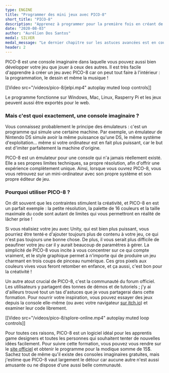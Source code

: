 ```yaml
---
type: ENGINE
title: "Programmer des mini jeux avec PICO-8"
short_title: "PICO-8"
description: "Apprenez à programmer pour la première fois en créant de supers petits jeux simplement."
date: "2020-08-03"
author: "Aurélien Dos Santos"
medal: SILVER
medal_message: "Le dernier chapitre sur les astuces avancées est en cours d'écriture. [Voir l'avancement](https://github.com/gamedevalliance/fairedesjeux.fr/issues/7)"
header: 2
---
```


PICO-8 est une console imaginaire dans laquelle vous pouvez aussi bien développer votre jeu que jouer à ceux des autres. Il est très facile d'apprendre à créer un jeu avec PICO-8 car on peut tout faire à l'intérieur : la programmation, le dessin et même la musique !

[[Video src="/videos/pico-8/jelpi.mp4" autoplay muted loop controls]]

Le programme fonctionne sur Windows, Mac, Linux, Rasperry Pi et les jeux peuvent aussi être exportés pour le web.

### Mais c'est quoi exactement, une console imaginaire ?

Vous connaissez probablement le principe des émulateurs : c'est un programme qui simule une certaine machine. Par exemple, un émulateur de Nintendo DS simule avoir la même puissance qu'une DS, le même système d'exploitation... même si votre ordinateur est en fait plus puissant, car le but est d'imiter parfaitement la machine d'origine.

PICO-8 est un émulateur pour une console qui n'a jamais réellement existé. Elle a ses propres limites techniques, sa propre résolution, afin d'offrir une expérience complètement unique. Ainsi, lorsque vous ouvrez PICO-8, vous vous retrouvez sur un mini-ordinateur avec son propre système et son propre éditeur de jeu.

### Pourquoi utiliser PICO-8 ?

On dit souvent que les contraintes stimulent la créativité, et PICO-8 en est un parfait exemple : la petite résolution, la palette de 16 couleurs et la taille maximale du code sont autant de limites qui vous permettront en réalité de lâcher prise !

Si vous réalisiez votre jeu avec Unity, qui est bien plus puissant, vous pourriez être tenté·e d'ajouter toujours plus de contenu à votre jeu, ce qui n'est pas toujours une bonne chose. De plus, il vous serait plus difficile de peaufiner votre jeu car il y aurait beaucoup de paramètres à gérer. La simplicité de PICO-8 vous incite à vous concentrer sur ce qui compte vraiment, et le style graphique permet à n'importe qui de produire un jeu charmant en trois coups de pinceau numérique. Ces gros pixels aux couleurs vives vous feront retomber en enfance, et ça aussi, c'est bon pour la créativité !

Un autre atout crucial de PICO-8, c'est la communauté du forum officiel. Les utilisateurs y partagent des tonnes de démos et de tutoriels ; j'y ai d'ailleurs trouvé tout un tas d'astuces que je vous partagerai dans cette formation. Pour nourrir votre inspiration, vous pouvez essayer des jeux depuis la console elle-même (ou avec votre navigateur [sur itch.io](https://itch.io/games/tag-pico-8)) et examiner leur code librement.

[[Video src="/videos/pico-8/splore-online.mp4" autoplay muted loop controls]]

Pour toutes ces raisons, PICO-8 est un logiciel idéal pour les apprentis game designers et toutes les personnes qui souhaitent tenter de nouvelles idées facilement. Pour suivre cette formation, vous pouvez vous rendre sur le [site officiel](https://www.lexaloffle.com/pico-8.php) et obtenir le programme pour la modique somme de 15$. Sachez tout de même qu'il existe des consoles imaginaires gratuites, mais j'estime que PICO-8 vaut largement le détour car aucune autre n'est aussi amusante ou ne dispose d'une aussi belle communauté.

